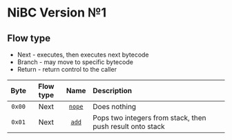 # NiBC Version №1

## Flow type
+ Next - executes, then executes next bytecode
+ Branch - may move to specific bytecode
+ Return - return control to the caller

Byte|Flow type|Name|Description
:-:|:-:|:-:|:-
`0x00`|Next|[`nope`](./codes/nope.md)|Does nothing
`0x01`|Next|[`add`](./codes/add.md)|Pops two integers from stack, then push result onto stack
